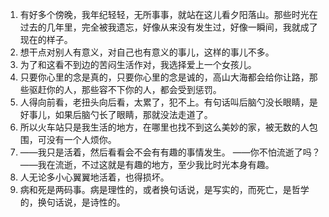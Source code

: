 1. 有好多个傍晚，我年纪轻轻，无所事事，就站在这儿看夕阳落山。那些时光在过去的几年里，完全被我遗忘，好像从来没有发生过，好像一瞬间，我就成了现在的样子。
2. 想干点对别人有意义，对自己也有意义的事儿，这样的事儿不多。
3. 为了和这看不到边的苦闷生活作对，我选择爱上一个女孩儿。
4. 只要你心里的念是真的，只要你心里的念是诚的，高山大海都会给你让路，那些驱赶你的人，那些容不下你的人，都会受到惩罚。
5. 人得向前看，老扭头向后看，太累了，犯不上。有句话叫后脑勺没长眼睛，是好事儿，如果后脑勺长了眼睛，那就没法走道了。
6. 所以火车站只是我生活的地方，在哪里也找不到这么美妙的家，被无数的人包围，可没有一个人烦你。
7. ——我只是活着，然后看看会不会有有趣的事情发生。
——你不怕流逝了吗？
——我在流逝，不过这就是有趣的地方，至少我比时光本身有趣。
8. 人无论多小心翼翼地活着，也得损坏。
9. 病和死是两码事。病是理性的，或者换句话说，是写实的，而死亡，是哲学的，换句话说，是诗性的。